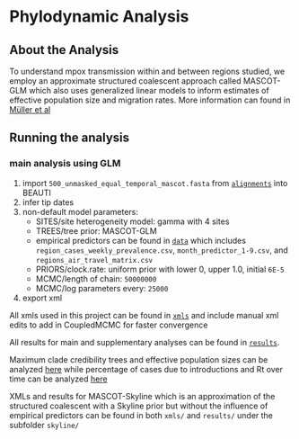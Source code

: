 # Phylodynamic Analysis 

## About the Analysis

To understand mpox transmission within and between regions studied, we employ an approximate structured coalescent approach called MASCOT-GLM which also uses generalized linear models to inform estimates of effective population size and migration rates. More information can found in [Müller et al](https://academic.oup.com/ve/article/5/2/vez030/5549805?login=false)

## Running the analysis

### main analysis using GLM

1. import  `500_unmasked_equal_temporal_mascot.fasta` from [`alignments`](alignments/) into BEAUTI
2. infer tip dates 
3. non-default model parameters: 
   - SITES/site heterogeneity model: gamma with 4 sites
   - TREES/tree prior: MASCOT-GLM
   - empirical predictors can be found in [`data`](data/) which includes `region_cases_weekly_prevalence.csv`, `month_predictor_1-9.csv`, and `regions_air_travel_matrix.csv`
   - PRIORS/clock.rate: uniform prior with lower 0, upper 1.0, initial `6E-5` 
   - MCMC/length of chain: `50000000`
   - MCMC/log parameters every: `25000`
5. export xml 

All xmls used in this project can be found in [`xmls`](xmls/) and include manual xml edits to add in CoupledMCMC for faster convergence

All results for main and supplementary analyses can be found in [`results`](results/). 

Maximum clade credibility trees and effective population sizes can be analyzed [here](https://github.com/blab/mpox-dynamics/blob/main/scripts/glm_plotting_and_ne.ipynb) while percentage of cases due to introductions and Rt over time can be analyzed [here](https://github.com/blab/mpox-dynamics/blob/main/scripts/percent_cases_from_intros.ipynb)
  
XMLs and results for MASCOT-Skyline which is an approximation of the structured coalescent with a Skyline prior but without the influence of empirical predictors can be found in both `xmls/` and `results/` under the subfolder `skyline/`

